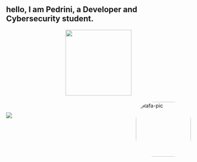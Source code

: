 ## hello, I am Pedrini, a Developer and Cybersecurity student.
<div align="center">
  <a href="https://github.com/damnpedrini">
  <img height="180em" src="https://github-readme-stats.vercel.app/api?username=damnpedrini&show_icons=true&theme=dracula&include_all_commits=true&count_private=true"/>
</div>
<div style="display: inline_block"><br>
<img align="right" alt="Rafa-pic" height="150" style="border-radius:50px;" src="https://discord.com/channels/1012433428995641515/1012433429603811414/1012433896685707294">


</div>
  
  ##
 
<div> 
  <a href="https://instagram.com/damnpedrini" target="_blank"><img src="https://img.shields.io/badge/-Instagram-%23E4405F?style=for-the-badge&logo=instagram&logoColor=white" target="_blank"></a>
</div>
